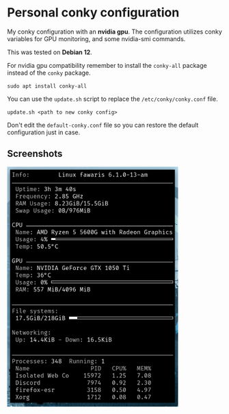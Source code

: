 # Personal conky configuration

My conky configuration with an **nvidia gpu**. The configuration utilizes conky variables for GPU monitoring, and some nvidia-smi commands. 

This was tested on **Debian 12**.

For nvidia gpu compatibility remember to install the `conky-all` package instead of the `conky` package.

```
sudo apt install conky-all
```

You can use the `update.sh` script to replace the `/etc/conky/conky.conf` file.

```
update.sh <path to new conky config>
```

Don't edit the `default-conky.conf` file so you can restore the default configuration just in case.

## Screenshots

<div><img width=400 src="./conky-screenshot.png" alt="screenshot"></div>

